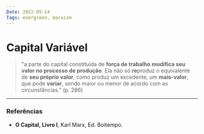 ```yaml
---
Date: 2022-05-14
Tags: evergreen, marxism
---
```

# Capital Variável
> "a parte do capital constituída de **força de trabalho** **modifica seu valor no processo de produção**. Ela não só **re**produz o equivalente de **seu próprio valor**, como produz um excedente, um **mais-valor**, que pode **variar**, sendo maior ou menor de acordo com as circunstâncias." (p. 286)



---
### Referências
- **O Capital, Livro I**, Karl Marx, Ed. Boitempo.